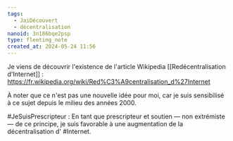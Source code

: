 ```yaml
---
tags:
  - JaiDécouvert
  - décentralisation
nanoid: 3n186bqe2psp
type: fleeting_note
created_at: 2024-05-24 11:56
---
```


Je viens de découvrir l'existence de l'article Wikipedia [[Redécentralisation d'Internet]] : https://fr.wikipedia.org/wiki/Red%C3%A9centralisation_d%27Internet

À noter que ce n'est pas une nouvelle idée pour moi, car je suis sensibilisé à ce sujet depuis le milieu des années 2000.

#JeSuisPrescripteur : En tant que prescripteur et soutien — non extrémiste — de ce principe, je suis favorable à une augmentation de la décentralisation d' #Internet. 
